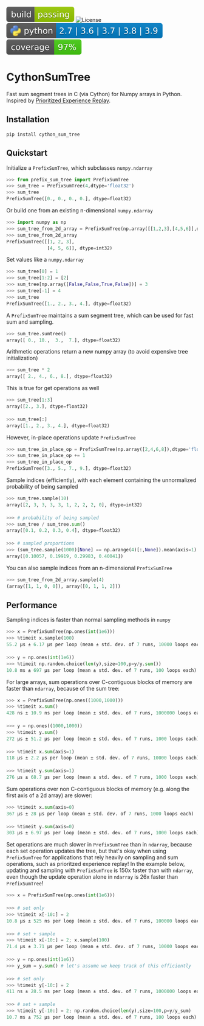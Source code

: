 ![Build](docs/badges/build.svg)
![License](https://img.shields.io/badge/license-MIT-green)
![Python](docs/badges/python.svg)
![Coverage](docs/badges/coverage.svg)

# CythonSumTree 

Fast sum segment trees in C (via Cython) for Numpy arrays in Python.  Inspired by [Prioritized Experience Replay](https://arxiv.org/abs/1511.05952).

## Installation

```
pip install cython_sum_tree
```

## Quickstart 

Initialize a `PrefixSumTree`, which subclasses `numpy.ndarray`
```python
>>> from prefix_sum_tree import PrefixSumTree
>>> sum_tree = PrefixSumTree(4,dtype='float32')
>>> sum_tree
PrefixSumTree([0., 0., 0., 0.], dtype=float32)
```

Or build one from an existing n-dimensional `numpy.ndarray` 
```python
>>> import numpy as np
>>> sum_tree_from_2d_array = PrefixSumTree(np.array([[1,2,3],[4,5,6]],dtype='int32'))
>>> sum_tree_from_2d_array
PrefixSumTree([[1, 2, 3],
               [4, 5, 6]], dtype=int32)
```

Set values like a `numpy.ndarray`
```python
>>> sum_tree[0] = 1
>>> sum_tree[1:2] = [2]
>>> sum_tree[np.array([False,False,True,False])] = 3
>>> sum_tree[-1] = 4
>>> sum_tree
PrefixSumTree([1., 2., 3., 4.], dtype=float32)
```

A `PrefixSumTree` maintains a sum segment tree, which can be used for fast sum and sampling.
```python
>>> sum_tree.sumtree()
array([ 0., 10.,  3.,  7.], dtype=float32)
```

Arithmetic operations return a new numpy array (to avoid expensive tree initialization) 
```python
>>> sum_tree * 2
array([ 2., 4., 6., 8.], dtype=float32)
```

This is true for get operations as well
```python
>>> sum_tree[1:3]
array([2., 3.], dtype=float32)

>>> sum_tree[:]
array([1., 2., 3., 4.], dtype=float32)
```

However, in-place operations update `PrefixSumTree` 
```python
>>> sum_tree_in_place_op = PrefixSumTree(np.array([2,4,6,8]),dtype='float32')
>>> sum_tree_in_place_op += 1
>>> sum_tree_in_place_op 
PrefixSumTree([3., 5., 7., 9.], dtype=float32)
```

Sample indices (efficiently), with each element containing the unnormalized probability of being sampled
```python
>>> sum_tree.sample(10)
array([2, 3, 3, 3, 3, 1, 2, 2, 2, 0], dtype=int32)

>>> # probability of being sampled
>>> sum_tree / sum_tree.sum() 
array([0.1, 0.2, 0.3, 0.4], dtype=float32)

>>> # sampled proportions
>>> (sum_tree.sample(1000)[None] == np.arange(4)[:,None]).mean(axis=1) 
array([0.10057, 0.19919, 0.29983, 0.40041])
```

You can also sample indices from an n-dimensional `PrefixSumTree`
```python
>>> sum_tree_from_2d_array.sample(4)
(array([1, 1, 0, 0]), array([0, 1, 1, 2]))
```

## Performance

Sampling indices is faster than normal sampling methods in `numpy`
```python
>>> x = PrefixSumTree(np.ones(int(1e6)))
>>> %timeit x.sample(100)
55.2 µs ± 6.17 µs per loop (mean ± std. dev. of 7 runs, 10000 loops each)

>>> y = np.ones(int(1e6))
>>> %timeit np.random.choice(len(y),size=100,p=y/y.sum())
10.8 ms ± 697 µs per loop (mean ± std. dev. of 7 runs, 100 loops each)
```

For large arrays, sum operations over C-contiguous blocks of memory are faster than `ndarray`, because of the sum tree:
```python
>>> x = PrefixSumTree(np.ones((1000,1000)))
>>> %timeit x.sum()
428 ns ± 10.9 ns per loop (mean ± std. dev. of 7 runs, 1000000 loops each)

>>> y = np.ones((1000,1000))
>>> %timeit y.sum()
272 µs ± 51.2 µs per loop (mean ± std. dev. of 7 runs, 1000 loops each)

>>> %timeit x.sum(axis=1)
118 µs ± 2.2 µs per loop (mean ± std. dev. of 7 runs, 10000 loops each)

>>> %timeit y.sum(axis=1)
276 µs ± 68.7 µs per loop (mean ± std. dev. of 7 runs, 1000 loops each)
```

Sum operations over non C-contiguous blocks of memory (e.g. along the first axis of a 2d array) are slower: 
```python
>>> %timeit x.sum(axis=0)
367 µs ± 28 µs per loop (mean ± std. dev. of 7 runs, 1000 loops each)

>>> %timeit y.sum(axis=0)
303 µs ± 6.97 µs per loop (mean ± std. dev. of 7 runs, 1000 loops each)
```

Set operations are much slower in `PrefixSumTree` than in `ndarray`, because each set operation updates the tree, but that's okay when using `PrefixSumTree` for applications that rely heavily on sampling and sum operations, such as prioritzed experience replay!  In the example below, updating and sampling with `PrefixSumTree` is 150x faster than with `ndarray`, even though the update operation alone in `ndarray` is 26x faster than `PrefixSumTree`!
```python
>>> x = PrefixSumTree(np.ones(int(1e6)))

>>> # set only 
>>> %timeit x[-10:] = 2
10.8 µs ± 525 ns per loop (mean ± std. dev. of 7 runs, 100000 loops each)

>>> # set + sample 
>>> %timeit x[-10:] = 2; x.sample(100)
71.4 µs ± 3.71 µs per loop (mean ± std. dev. of 7 runs, 10000 loops each)

>>> y = np.ones(int(1e6))
>>> y_sum = y.sum() # let's assume we keep track of this efficiently

>>> # set only 
>>> %timeit y[-10:] = 2
411 ns ± 28.5 ns per loop (mean ± std. dev. of 7 runs, 1000000 loops each)

>>> # set + sample 
>>> %timeit y[-10:] = 2; np.random.choice(len(y),size=100,p=y/y_sum)
10.7 ms ± 752 µs per loop (mean ± std. dev. of 7 runs, 100 loops each)
```
